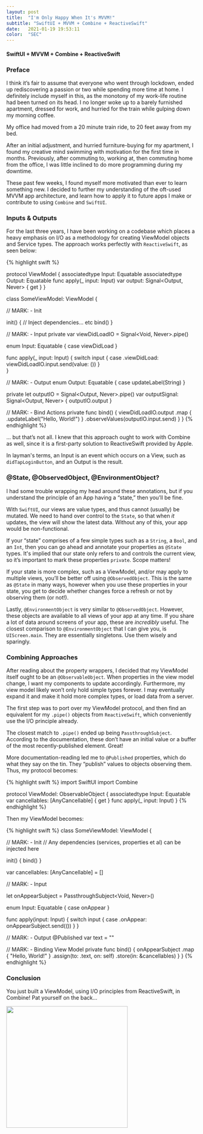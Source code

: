 ```yaml
---
layout: post
title:  "I'm Only Happy When It's MVVM!"
subtitle: "SwiftUI + MVVM + Combine + ReactiveSwift"
date:   2021-01-19 19:53:11
color:  "SEC"
---
```


#### SwiftUI + MVVM + Combine + ReactiveSwift

### Preface

I think it’s fair to assume that everyone who went through lockdown, ended up rediscovering a passion or two while spending more time at home. I definitely include myself in this, as the monotony of my work-life routine had been turned on its head. I no longer woke up to a barely furnished apartment, dressed for work, and hurried for the train while gulping down my morning coffee. 

My office had moved from a 20 minute train ride, to 20 feet away from my bed. 

After an initial adjustment, and hurried furniture-buying for my apartment, I found my creative mind swimming with motivation for the first time in months. Previously, after commuting to, working at, then commuting home from the office, I was little inclined to do more programming during my downtime.

These past few weeks, I found myself more motivated than ever to learn something new. I decided to further my understanding of the oft-used MVVM app architecture, and learn how to apply it to future apps I make or contribute to using `Combine` and `SwiftUI`.

### Inputs & Outputs

For the last three years, I have been working on a codebase which places a heavy emphasis on I/O as a methodology for creating ViewModel objects and Service types. The approach works perfectly with `ReactiveSwift`, as seen below:

{% highlight swift %}

protocol ViewModel {
  associatedtype Input: Equatable
  associatedtype Output: Equatable
  func apply(_ input: Input)
  var output: Signal<Output, Never> { get } 
}

class SomeViewModel: ViewModel {

  // MARK: - Init
  
  init() {
    // Inject dependencies... etc
    bind()
  }

  // MARK: - Input
  private var viewDidLoadIO = Signal<Void, Never>.pipe()
  
  enum Input: Equatable {
    case viewDidLoad
  }

  func apply(_ input: Input) {
    switch input {
    case .viewDidLoad: viewDidLoadIO.input.send(value: ())
    }  
  }

  // MARK: - Output
  enum Output: Equatable {
    case updateLabel(String)
  }

  private let outputIO = Signal<Output, Never>.pipe()
  var outputSignal: Signal<Output, Never> { outputIO.output }

  // MARK: - Bind Actions
  private func bind() {
    viewDidLoadIO.output
      .map { .updateLabel("Hello, World!") }
      .observeValues(outputIO.input.send)
  }
}
{% endhighlight %}

… but that’s not all. I knew that this approach ought to work with Combine as well, since it is a first-party solution to ReactiveSwift provided by Apple.

In layman's terms, an Input is an event which occurs on a View, such as `didTapLoginButton`, and an Output is the result.

### @State, @ObservedObject, @EnvironmentObject?

I had some trouble wrapping my head around these annotations, but if you understand the principle of an App having a “state,” then you’ll be fine.

With `SwiftUI`, our views are value types, and thus cannot (usually) be mutated. We need to hand over control to the `State`, so that when _it_ updates, the view will show the latest data. Without any of this, your app would be non-functional.

If your “state” comprises of a few simple types such as a `String`, a `Bool`, and an `Int`, then you can go ahead and annotate your properties as `@State` types. It's implied that our state only refers to and controls the current view, so it’s important to mark these properties `private`. Scope matters!

If your state is more complex, such as a ViewModel, and/or may apply to multiple views, you’ll be better off using `@ObservedObject`. This is the same as `@State` in many ways, however when you use these properties in your state, you get to decide whether changes force a refresh or not by observing them (or not!).

Lastly, `@EnvironmentObject` is very similar to `@ObservedObject`. However, these objects are available to all views of your app at any time. If you share a lot of data around screens of your app, these are _incredibly_ useful. The closest comparison to `@EnvironmentObject` that I can give you, is `UIScreen.main`. They are essentially singletons. Use them wisely and sparingly.

### Combining Approaches

After reading about the property wrappers, I decided that my ViewModel itself ought to be an `@ObservableObject`. When properties in the view model change, I want my components to update accordingly. Furthermore, my view model likely won’t only hold simple types forever. I may eventually expand it and make it hold more complex types, or load data from a server.

The first step was to port over my ViewModel protocol, and then find an equivalent for my `.pipe()` objects from `ReactiveSwift`, which conveniently use the I/O principle already.

The closest match to `.pipe()` ended up being `PassthroughSubject`. According to the documentation, these don’t have an initial value or a buffer of the most recently-published element. Great!

More documentation-reading led me to `@Published` properties, which do what they say on the tin. They “publish” values to objects observing them. Thus, my protocol becomes:

{% highlight swift %}
import SwiftUI
import Combine

protocol ViewModel: ObservableObject {
  associatedtype Input: Equatable
  var cancellables: [AnyCancellable] { get }
  func apply(_ input: Input)
}
{% endhighlight %}

Then my ViewModel becomes:

{% highlight swift %}
class SomeViewModel: ViewModel {

  // MARK: - Init
  // Any dependencies (services, properties et al) can be injected here
  
  init() {
    bind()
  }

  var cancellables: [AnyCancellable] = []

  // MARK: - Input
  
  let onAppearSubject = PassthroughSubject<Void, Never>()
  
  enum Input: Equatable {
    case onAppear
  }
  
  func apply(input: Input) {
    switch input {
      case .onAppear: onAppearSubject.send(())
    }
  }
  
  // MARK: - Output
  @Published var text = ""

  // MARK: - Binding View Model
  private func bind() {
    onAppearSubject
      .map { "Hello, World!" }
      .assign(to: \.text, on: self)
      .store(in: &cancellables)
  }
}
{% endhighlight %}

### Conclusion

You just built a ViewModel, using I/O principles from ReactiveSwift, in Combine! Pat yourself on the back...

<img src="{{ site.baseurl }}/assets/img/20210119.png" width="320pt"/>